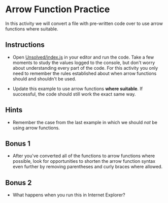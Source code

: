 # Arrow Function Practice

In this activity we will convert a file with pre-written code over to use arrow functions where suitable.

## Instructions

- Open [Unsolved/index.js](Unsolved/index.js) in your editor and run the code. Take a few moments to study the values logged to the console, but don't worry about understanding every part of the code. For this activity you only need to remember the rules established about when arrow functions should and shouldn't be used.

- Update this example to use arrow functions **where suitable**. If successful, the code should still work the exact same way.

## Hints

- Remember the case from the last example in which we should _not_ be using arrow functions.

## Bonus 1

- After you've converted all of the functions to arrow functions where possible, look for opportunities to shorten the arrow function syntax even further by removing parentheses and curly braces where allowed.

## Bonus 2

- What happens when you run this in Internet Explorer?
